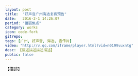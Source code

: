 ```yaml
---
layout: post
title:  "好声音广州海选复赛预告"
date:   2016-2-1 14:26:07
period: "搜狐焦点"
category: works
icon: code-fork
gitrepo: 
tags: [广州, 好声音, 海选, 宣传片]
video: "http://v.qq.com/iframe/player.html?vid=n0199vuxntg"
desc: 【描述描述描述描述】
public: false
---
```

【描述】
<tcvideo src="http://v.qq.com/iframe/player.html?vid=n0199vuxntg"></tcvideo>
